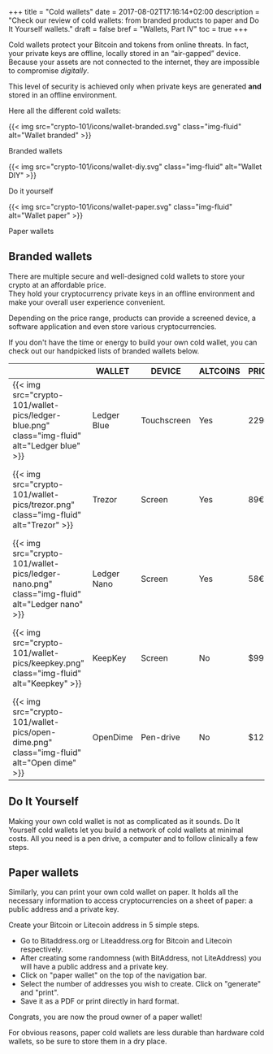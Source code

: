 +++
title = "Cold wallets"
date = 2017-08-02T17:16:14+02:00
description = "Check our review of cold wallets: from branded products to paper and Do It Yourself wallets."
draft = false
bref = "Wallets, Part IV"
toc = true
+++

Cold wallets protect your Bitcoin and tokens from online threats. In fact, your private keys are offline, locally stored in an “air-gapped” device. Because your assets are not connected to the internet, they are impossible to compromise _digitally_.

This level of security is achieved only when private keys are generated **and** stored in an offline environment.

Here all the different cold wallets:

<div class="container">
  <div class="row text-center">
    <div class="col">
      {{< img src="crypto-101/icons/wallet-branded.svg" class="img-fluid" alt="Wallet branded" >}}
      <p class="font-weight-bold mt-2">Branded wallets</p>
    </div>
    <div class="col">
      {{< img src="crypto-101/icons/wallet-diy.svg" class="img-fluid" alt="Wallet DIY" >}}
      <p class="font-weight-bold mt-2">Do it yourself</p>
    </div>
    <div class="col">
      {{< img src="crypto-101/icons/wallet-paper.svg" class="img-fluid" alt="Wallet paper" >}}
      <p class="font-weight-bold mt-2">Paper wallets</p>
    </div>
  </div>
</div>

## Branded wallets

There are multiple secure and well-designed cold wallets to store your crypto at an affordable price.  
They hold your cryptocurrency private keys in an offline environment and make your overall user experience convenient.

Depending on the price range, products can provide a screened device, a software application and even store various cryptocurrencies.

If you don't have the time or energy to build your own cold wallet, you can check out our handpicked lists of branded wallets below.

<table class="table table-sm table-striped">
  <thead>
    <tr class="text-center font-weight-bold">
      <th></th>
      <th class="text-left">WALLET</th>
      <th class="text-center">DEVICE</th>
      <th class="text-center">ALTCOINS</th>
      <th class="text-center">PRICE</th>
      <th></th>
    </tr>
  </thead>
  <tbody>
    <tr>
      <td class="text-center align-middle">{{< img src="crypto-101/wallet-pics/ledger-blue.png" class="img-fluid" alt="Ledger blue" >}}</td>
      <td class="text-left align-middle">Ledger Blue</td>
      <td class="text-center align-middle">Touchscreen</td>
      <td class="text-center align-middle">Yes</td>
      <td class="text-center align-middle">229€</td>
      <td class="text-center align-middle"><a href="https://www.ledgerwallet.com/r/11b4?path=/products/ledger-blue&tracker=MY_TRACKER" target="_blank">{{< img src="crypto-101/wallet-pics/cart.svg" class="img-fluid" alt="Cart" >}}</a></td>
    </tr>
    <tr>
      <td class="text-center align-middle">{{< img src="crypto-101/wallet-pics/trezor.png" class="img-fluid" alt="Trezor" >}}</td>
      <td class="text-left align-middle">Trezor</td>
      <td class="text-center align-middle">Screen</td>
      <td class="text-center align-middle">Yes</td>
      <td class="text-center align-middle">89€</td>
      <td class="text-center align-middle"><a href="https://shop.trezor.io?a=tropyc.co" target="_blank">{{< img src="crypto-101/wallet-pics/cart.svg" class="img-fluid" alt="Cart" >}}</a></td>
    </tr>
    <tr>
      <td class="text-center align-middle">{{< img src="crypto-101/wallet-pics/ledger-nano.png" class="img-fluid" alt="Ledger nano" >}}</td>
      <td class="text-left align-middle">Ledger Nano</td>
      <td class="text-center align-middle">Screen</td>
      <td class="text-center align-middle">Yes</td>
      <td class="text-center align-middle">58€</td>
      <td class="text-center align-middle"><a href="https://www.ledgerwallet.com/r/11b4?path=/products/ledger-nano-s&tracker=MY_TRACKER" target="_blank">{{< img src="crypto-101/wallet-pics/cart.svg" class="img-fluid" alt="Cart" >}}</a></td>
    </tr>
    <tr>
      <td class="text-center align-middle">{{< img src="crypto-101/wallet-pics/keepkey.png" class="img-fluid" alt="Keepkey" >}}</td>
      <td class="text-left align-middle">KeepKey</td>
      <td class="text-center align-middle">Screen</td>
      <td class="text-center align-middle">No</td>
      <td class="text-center align-middle">$99</td>
      <td class="text-center align-middle"><a href="https://www.keepkey.com/" target="_blank">{{< img src="crypto-101/wallet-pics/cart.svg" class="img-fluid" alt="Cart" >}}</a></td>
    </tr>
    <tr>
      <td class="text-center align-middle">{{< img src="crypto-101/wallet-pics/open-dime.png" class="img-fluid" alt="Open dime" >}}</td>
      <td class="text-left align-middle">OpenDime</td>
      <td class="text-center align-middle">Pen-drive</td>
      <td class="text-center align-middle">No</td>
      <td class="text-center align-middle">$12</td>
      <td class="text-center align-middle"><a href="https://opendime.com" target="_blank">{{< img src="crypto-101/wallet-pics/cart.svg" class="img-fluid" alt="Cart" >}}</a></td>
    </tr>
  </tbody>
</table>

## Do It Yourself

Making your own cold wallet is not as complicated as it sounds. Do It Yourself cold wallets let you build a network of cold wallets at minimal costs. All you need is a pen drive, a computer and to follow clinically a few steps. 

## Paper wallets

Similarly, you can print your own cold wallet on paper. It holds all the necessary information to access cryptocurrencies on a sheet of paper: a public address and a private key.

Create your Bitcoin or Litecoin address in 5 simple steps.

* Go to Bitaddress.org or Liteaddress.org for Bitcoin and Litecoin respectively.
* After creating some randomness (with BitAddress, not LiteAddress) you will have a public address and a private key.
* Click on "paper wallet" on the top of the navigation bar.
* Select the number of addresses you wish to create. Click on "generate" and "print".
* Save it as a PDF or print directly in hard format.

Congrats, you are now the proud owner of a paper wallet!  

For obvious reasons, paper cold wallets are less durable than hardware cold wallets, so be sure to store them in a dry place.
